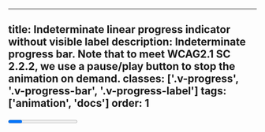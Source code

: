 <!--
 *              Copyright (c) 2025 Visa, Inc.
 *
 * Licensed under the Apache License, Version 2.0 (the "License");
 * you may not use this file except in compliance with the License.
 * You may obtain a copy of the License at
 *
 *         http://www.apache.org/licenses/LICENSE-2.0
 *
 * Unless required by applicable law or agreed to in writing, software
 * distributed under the License is distributed on an "AS IS" BASIS,
 * WITHOUT WARRANTIES OR CONDITIONS OF ANY KIND, either express or implied.
 * See the License for the specific language governing permissions and
 * limitations under the License.
 *
 -->
---
title: Indeterminate linear progress indicator without visible label
description: Indeterminate progress bar. Note that to meet WCAG2.1 SC 2.2.2, we use a pause/play button to stop the animation on demand. 
classes: ['.v-progress', '.v-progress-bar', '.v-progress-label']
tags: ['animation', 'docs']
order: 1
---

<progress aria-label="Please wait" class="v-progress v-progress-bar">
</progress>
